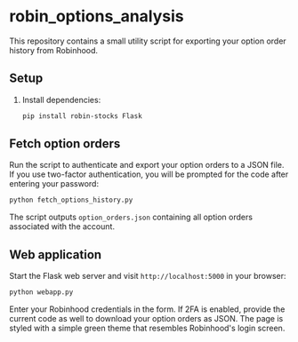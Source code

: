 # robin_options_analysis

This repository contains a small utility script for exporting your option order history from Robinhood.

## Setup

1. Install dependencies:
   ```bash
   pip install robin-stocks Flask
   ```

## Fetch option orders

Run the script to authenticate and export your option orders to a JSON file.
If you use two-factor authentication, you will be prompted for the code after
entering your password:

```bash
python fetch_options_history.py
```

The script outputs `option_orders.json` containing all option orders associated with the account.

## Web application

Start the Flask web server and visit `http://localhost:5000` in your browser:

```bash
python webapp.py
```

Enter your Robinhood credentials in the form. If 2FA is enabled, provide the
current code as well to download your option orders as JSON. The page is styled
with a simple green theme that resembles Robinhood's login screen.
